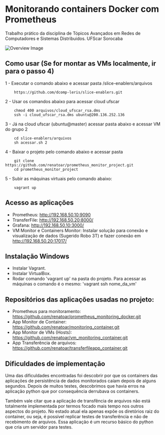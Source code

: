 # Monitorando containers Docker com Prometheus

Trabalho prático da disciplina de Tópicos Avançados em Redes de Computadores e Sistemas Distribuidos. UFScar Sorocaba

![Overview Image](https://user-images.githubusercontent.com/18008072/60402432-f8d19e00-9b65-11e9-8d67-827aba1fcedf.jpg)


## Como usar (Se for montar as VMs localmente, ir para o passo 4)

1 - Executar o comando abaixo e acessar pasta /slice-enablers/arquivos
```
	https://github.com/dcomp-leris/slice-enablers.git
```
2 - Usar os comandos abaixo para acessar cloud ufscar
```
	chmod 400 arquivos/cloud_ufscar_rsa.dms
	ssh -i cloud_ufscar_rsa.dms ubuntu@200.136.252.136
```
3 - Já na cloud ufscar (ubuntu@master) acessar pasta abaixo e acessar VM do grupo 2
```
	cd slice-enablers/arquivos
	sh acessar.sh 2
```
4 - Baixar o projeto pelo comando abaixo e acessar pasta 
```	
    git clone https://github.com/renatoar/prometheus_monitor_project.git
	cd prometheus_monitor_project
```

5 - Subir as máquinas virtuais pelo comando abaixo: 
```	
    vagrant up
```

## Acesso as aplicações

 - Prometheus: http://192.168.50.10:9090
 - TransferFile: http://192.168.50.20:8000/
 - Grafana: http://192.168.50.10:3000/
 - VM Monitor e Containers Monitor: Instalar solução para conexão e visualização de dados (Sugerido Robo 3T) e fazer conexão em http://192.168.50.20:17017/

## Instalação Windows

 - Instalar Vagrant.
 - Instalar VirtualBox.
 - Rodar comando 'vagrant up' na pasta do projeto.
Para acessar as máquinas o comando é o mesmo: 'vagrant ssh nome_da_vm'

## Repositórios das aplicações usadas no projeto:
    
- Prometheus para monitoramento: https://github.com/renatoar/prometheus_monitoring_docker.git
- App Monitor de Container: https://github.com/renatoar/monitoring_container.git
- App Monitor de VMs (Hosts): https://github.com/renatoar/vm_monitoring_container.git
- App Transferência de arquivos: https://github.com/renatoar/transferfileapp_container.git

## Dificuldades de implementação

Uma das dificuldades encontradas foi descobrir por que os containers das aplicações de persistência de dados monitorados caíam depois de alguns segundos. Depois de muitos testes, descobrimos que havia erros na aplicação python que por consequência derrubava os containers.

Também vale citar que a aplicação de transfência de arquivos não está totalmente implementada por termos focado mais tempo nos outros aspectos do projeto. No estado atual ela apenas expôe os diretórios raiz do container, ou seja, é possível replicar testes de transferência e não de recebimento de arquivos. Essa aplicação é um recurso básico do python que cria um servidor para testes.
